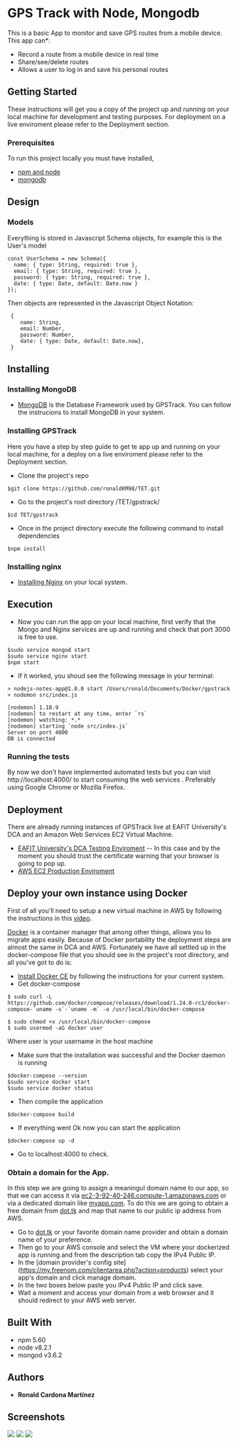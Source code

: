 # GPS Track with Node, Mongodb
This is a basic App to monitor and save GPS routes from a mobile device.
This app can*:
- Record a route from a mobile device in real time
- Share/see/delete routes
- Allows a user to log in and save his personal routes

## Getting Started
These instructions will get you a copy of the project up and running on your local machine for development and testing purposes. For deployment on a live enviroment please refer to the Deployment section.

### Prerequisites
To run this project locally you must have installed,

* [npm and node](https://docs.npmjs.com/getting-started/installing-node)
* [mongodb](https://docs.mongodb.com/manual/installation/)

## Design

### Models
Everything is stored in Javascript Schema objects, for example this is the User's model
```
const UserSchema = new Schema({
  name: { type: String, required: true },
  email: { type: String, required: true },
  password: { type: String, required: true },
  date: { type: Date, default: Date.now }
});
```

Then objects are represented in the Javascript Object Notation: 
```
 {
    name: String,
    email: Number,
    password: Number,
    date: { type: Date, default: Date.now},
 }
```

## Installing

### Installing MongoDB
* [MongoDB](https://docs.mongodb.com/manual/installation/) is the Database Framework used by GPSTrack. You can follow the instrucions to install MongoDB in your
  system.

### Installing GPSTrack
Here you have a step by step guide to get te app up and running on your local machine, for a deploy on a live 
enviroment please refer to the Deployment section.

* Clone the project's repo
```
$git clone https://github.com/ronaldKM98/TET.git
```
* Go to the project's root directory /TET/gpstrack/
```
$cd TET/gpstrack
```

* Once in the project directory execute the following command to install dependencies
```
$npm install 
```

### Installing nginx
* [Installing Nginx](https://www.nginx.com/resources/wiki/start/topics/tutorials/install/) on your local system.

## Execution
* Now you can run the app on your local machine, first verify that the Mongo and Nginx services are up and running and
check that port 3000 is free to use.
```
$sudo service mongod start
$sudo service nginx start
$npm start
```

* If it worked, you shoud see the following message in your terminal: 
```
> nodejs-notes-app@1.0.0 start /Users/ronald/Documents/Docker/gpstrack
> nodemon src/index.js

[nodemon] 1.18.9
[nodemon] to restart at any time, enter `rs`
[nodemon] watching: *.*
[nodemon] starting `node src/index.js`
Server on port 4000
DB is connected
```

### Running the tests
By now we don't have implemented automated tests but you can visit http://localhost:4000/ to start consuming the web services
. Preferably using Google Chrome or Mozilla Firefox.

## Deployment
There are already running instances of GPSTrack live at EAFIT University's DCA and an Amazon Web Services EC2 Virtual Machine.
* [EAFIT University's DCA Testing Enviroment](https://rcardo11.dis.eafit.edu.co/) -- In this case and by the moment you should trust the certificate warning that your browser is going to pop up.
* [AWS EC2 Production Enviroment](ec2-54-210-60-82.compute-1.amazonaws.com)

## Deploy your own instance using Docker
First of all you'll need to setup a new virtual machine in AWS by following the instructions in this [video](https://drive.google.com/file/d/1ITGHTak0gdUv3m1izGxQM0eNpNmvvNuU/view).

[Docker](https://www.docker.com/) is a container manager that among other things, allows you to migrate apps easily. Because of Docker portability the deployment steps are almost the same in DCA and AWS. Fortunately we have all settled up in the docker-compose file that you should see in the project's root directory, and all you've got to do is: 
* [Install Docker CE](https://docs.docker.com/install/) by following the instructions for your current system.
* Get docker-compose
```
$ sudo curl -L https://github.com/docker/compose/releases/download/1.24.0-rc1/docker-compose-`uname -s`-`uname -m` -o /usr/local/bin/docker-compose

$ sudo chmod +x /usr/local/bin/docker-compose
$ sudo usermod -aG docker user
```
Where user is your username in the host machine

* Make sure that the installation was successful and the Docker daemon is running
```
$docker-compose --version
$sudo service docker start
$sudo service docker status
```

* Then compile the application
```
$docker-compose build
```

* If everything went Ok now you can start the application
```
$docker-compose up -d
```
* Go to localhost:4000 to check.

### Obtain a domain for the App.
In this step we are going to assign a meaningul domain name to our app, so that we can access it via [ec2-3-92-40-246.compute-1.amazonaws.com](ec2-3-92-40-246.compute-1.amazonaws.com) or via a dedicated domain like [myapp.com](myapp.com). To do this we are going to obtain a free domain from [dot.tk](dot.tk) and map that name to our public ip address from AWS.

* Go to [dot.tk](dot.tk) or your favorite domain name provider and obtain a domain name of your preference.
* Then go to your AWS console and select the VM where your dockerized app is running and from the description tab copy the IPv4 Public IP.
* In the [domain provider's config site] (https://my.freenom.com/clientarea.php?action=products) select your app's domain and click manage domain.
* In the two boxes below paste you IPv4 Public IP and click save.
* Wait a moment and access your domain from a web browser and it should redirect to your AWS web server.

## Built With

* npm 5.60
* node v8.2.1
* mongod v3.6.2

## Authors

* **Ronald Cardona Martínez**

## Screenshots
![](docs/map.png)
![](docs/login.png)
![](docs/tasks.png)
